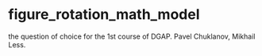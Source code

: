 # figure_rotation_math_model
the question of choice for the 1st course of DGAP. Pavel Chuklanov, Mikhail Less.
